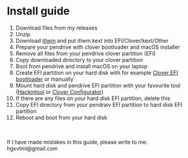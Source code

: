 <h1>Install guide</h1>
<ol>
<li>Download files from my releases</>
<li>Unzip</li>
<li>Download <a href="https://github.com/OpenIntelWireless/itlwm/releases">itlwm</a> and put itlwm.kext into EFI/Clover/kext/Other
<li>Prepare your pendrive with clover bootloader and macOS installer </li>
<li>Remove all files from your pendrive clover partition (EFI) </li>
<li>Copy downloaded directory to your clover partition </li>
<li>Boot from pendrive and install macOS on your laptop </i>
<li>Create EFI partition on your hard disk with for example <a href="https://sourceforge.net/projects/cloverefiboot/">Clover EFI bootloader</a> or manually </li>
<li>Mount hard disk and pendrive EFI partition with your favourite tool (<a href="https://github.com/headkaze/Hackintool/releases">Hackintool</a> or 
<a href="https://mackie100projects.altervista.org/download-clover-configurator/">Clover Configurator</a>)</li>
<li>If there are any files on your hard disk EFI partition, delete this </li>
<li>Copy EFI directory from your pendraiv EFI partition to hard disk EFI partition</li>
<li>Reboot and boot from your hard disk</li> </ol>
<br><br>
If I have made mistakes in this guide, please write to me: hgxvtml@gmail.com

